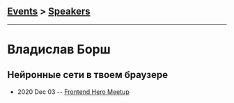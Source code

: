 ## [Events](../README.md) > [Speakers](../speakers.md)
---

# Владислав Борш

## Нейронные сети в твоем браузере
- 2020 Dec 03 -- [Frontend Hero Meetup](https://www.youtube.com/watch?v=5sePzx_4Rzs&t=2001s)    
